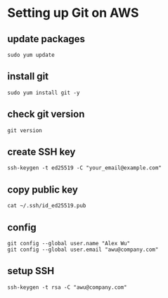 # Setting up Git on AWS

## update packages

```
sudo yum update
```

## install git

```
sudo yum install git -y
```

## check git version

```
git version
```

## create SSH key

```
ssh-keygen -t ed25519 -C "your_email@example.com"
```

## copy public key

```
cat ~/.ssh/id_ed25519.pub
```

## config

```
git config --global user.name "Alex Wu"
git config --global user.email "awu@company.com"
```

## setup SSH

```
ssh-keygen -t rsa -C "awu@company.com"
```
